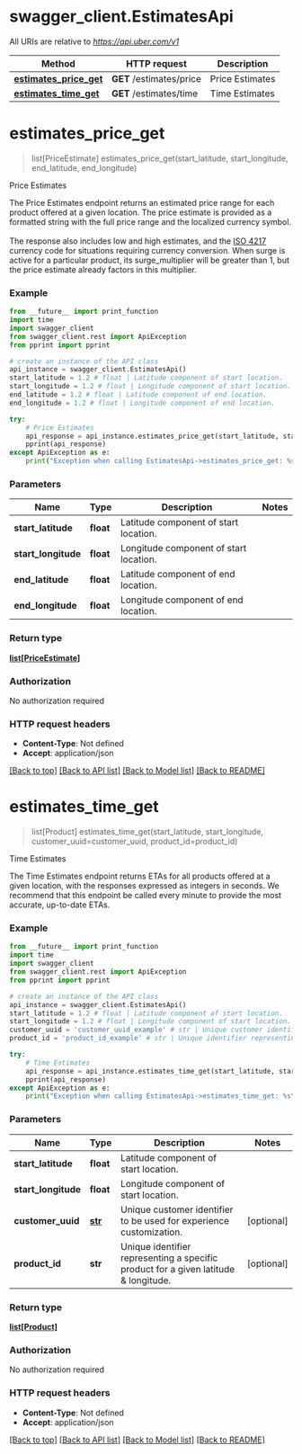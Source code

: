 # swagger_client.EstimatesApi

All URIs are relative to *https://api.uber.com/v1*

Method | HTTP request | Description
------------- | ------------- | -------------
[**estimates_price_get**](EstimatesApi.md#estimates_price_get) | **GET** /estimates/price | Price Estimates
[**estimates_time_get**](EstimatesApi.md#estimates_time_get) | **GET** /estimates/time | Time Estimates


# **estimates_price_get**
> list[PriceEstimate] estimates_price_get(start_latitude, start_longitude, end_latitude, end_longitude)

Price Estimates

The Price Estimates endpoint returns an estimated price range for each product offered at a given location. The price estimate is provided as a formatted string with the full price range and the localized currency symbol.<br><br>The response also includes low and high estimates, and the [ISO 4217](http://en.wikipedia.org/wiki/ISO_4217) currency code for situations requiring currency conversion. When surge is active for a particular product, its surge_multiplier will be greater than 1, but the price estimate already factors in this multiplier.

### Example
```python
from __future__ import print_function
import time
import swagger_client
from swagger_client.rest import ApiException
from pprint import pprint

# create an instance of the API class
api_instance = swagger_client.EstimatesApi()
start_latitude = 1.2 # float | Latitude component of start location.
start_longitude = 1.2 # float | Longitude component of start location.
end_latitude = 1.2 # float | Latitude component of end location.
end_longitude = 1.2 # float | Longitude component of end location.

try:
    # Price Estimates
    api_response = api_instance.estimates_price_get(start_latitude, start_longitude, end_latitude, end_longitude)
    pprint(api_response)
except ApiException as e:
    print("Exception when calling EstimatesApi->estimates_price_get: %s\n" % e)
```

### Parameters

Name | Type | Description  | Notes
------------- | ------------- | ------------- | -------------
 **start_latitude** | **float**| Latitude component of start location. | 
 **start_longitude** | **float**| Longitude component of start location. | 
 **end_latitude** | **float**| Latitude component of end location. | 
 **end_longitude** | **float**| Longitude component of end location. | 

### Return type

[**list[PriceEstimate]**](PriceEstimate.md)

### Authorization

No authorization required

### HTTP request headers

 - **Content-Type**: Not defined
 - **Accept**: application/json

[[Back to top]](#) [[Back to API list]](../README.md#documentation-for-api-endpoints) [[Back to Model list]](../README.md#documentation-for-models) [[Back to README]](../README.md)

# **estimates_time_get**
> list[Product] estimates_time_get(start_latitude, start_longitude, customer_uuid=customer_uuid, product_id=product_id)

Time Estimates

The Time Estimates endpoint returns ETAs for all products offered at a given location, with the responses expressed as integers in seconds. We recommend that this endpoint be called every minute to provide the most accurate, up-to-date ETAs.

### Example
```python
from __future__ import print_function
import time
import swagger_client
from swagger_client.rest import ApiException
from pprint import pprint

# create an instance of the API class
api_instance = swagger_client.EstimatesApi()
start_latitude = 1.2 # float | Latitude component of start location.
start_longitude = 1.2 # float | Longitude component of start location.
customer_uuid = 'customer_uuid_example' # str | Unique customer identifier to be used for experience customization. (optional)
product_id = 'product_id_example' # str | Unique identifier representing a specific product for a given latitude & longitude. (optional)

try:
    # Time Estimates
    api_response = api_instance.estimates_time_get(start_latitude, start_longitude, customer_uuid=customer_uuid, product_id=product_id)
    pprint(api_response)
except ApiException as e:
    print("Exception when calling EstimatesApi->estimates_time_get: %s\n" % e)
```

### Parameters

Name | Type | Description  | Notes
------------- | ------------- | ------------- | -------------
 **start_latitude** | **float**| Latitude component of start location. | 
 **start_longitude** | **float**| Longitude component of start location. | 
 **customer_uuid** | [**str**](.md)| Unique customer identifier to be used for experience customization. | [optional] 
 **product_id** | **str**| Unique identifier representing a specific product for a given latitude &amp; longitude. | [optional] 

### Return type

[**list[Product]**](Product.md)

### Authorization

No authorization required

### HTTP request headers

 - **Content-Type**: Not defined
 - **Accept**: application/json

[[Back to top]](#) [[Back to API list]](../README.md#documentation-for-api-endpoints) [[Back to Model list]](../README.md#documentation-for-models) [[Back to README]](../README.md)

